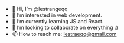 - 👋 Hi, I’m @lestrangeqq
- 👀 I’m interested in web development.
- 🌱 I’m currently learning JS and React.
- 💞️ I’m looking to collaborate on everything :)
- 📫 How to reach me: lestraeqq@gmail.com

<!---
lestrangeqq/lestrangeqq is a ✨ special ✨ repository because its `README.md` (this file) appears on your GitHub profile.
You can click the Preview link to take a look at your changes.
--->
